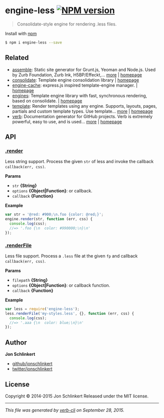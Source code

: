 # engine-less [![NPM version](https://badge.fury.io/js/engine-less.svg)](http://badge.fury.io/js/engine-less)

> Consolidate-style engine for rendering .less files.

Install with [npm](https://www.npmjs.com/)

```sh
$ npm i engine-less --save
```

## Related

* [assemble](https://www.npmjs.com/package/assemble): Static site generator for Grunt.js, Yeoman and Node.js. Used by Zurb Foundation, Zurb Ink, H5BP/Effeckt,… [more](https://www.npmjs.com/package/assemble) | [homepage](http://assemble.io)
* [consolidate](https://www.npmjs.com/package/consolidate): Template engine consolidation library | [homepage](https://github.com/visionmedia/consolidate.js)
* [engine-cache](https://www.npmjs.com/package/engine-cache): express.js inspired template-engine manager. | [homepage](https://github.com/jonschlinkert/engine-cache)
* [engines](https://www.npmjs.com/package/engines): Template engine library with fast, synchronous rendering, based on consolidate. | [homepage](https://github.com/assemble/engines)
* [template](https://www.npmjs.com/package/template): Render templates using any engine. Supports, layouts, pages, partials and custom template types. Use template… [more](https://www.npmjs.com/package/template) | [homepage](https://github.com/jonschlinkert/template)
* [verb](https://www.npmjs.com/package/verb): Documentation generator for GitHub projects. Verb is extremely powerful, easy to use, and is used… [more](https://www.npmjs.com/package/verb) | [homepage](https://github.com/verbose/verb)

## API

### [.render](index.js#L83)

Less string support. Process the given `str` of less and invoke the callback `callback(err, css)`.

**Params**

* `str` **{String}**
* `options` **{Object|Function}**: or callback.
* `callback` **{Function}**

**Example**

```js
var str = '@red: #900;\n.foo {color: @red;}';
engine.render(str, function (err, css) {
  console.log(css);
  //=> '.foo {\n  color: #990000;\n}\n'
});
```

### [.renderFile](index.js#L129)

Less file support. Process a `.less` file at the given `fp` and callback `callback(err, css)`.

**Params**

* `filepath` **{String}**
* `options` **{Object|Function}**: or callback function.
* `callback` **{Function}**

**Example**

```js
var less = require('engine-less');
less.renderFile('my-styles.less', {}, function (err, css) {
  console.log(css);
  //=> '.aaa {\n  color: blue;\n}\n'
});
```

## Author

**Jon Schlinkert**

+ [github/jonschlinkert](https://github.com/jonschlinkert)
+ [twitter/jonschlinkert](http://twitter.com/jonschlinkert)

## License

Copyright © 2014-2015 Jon Schlinkert
Released under the MIT license.

***

_This file was generated by [verb-cli](https://github.com/assemble/verb-cli) on September 28, 2015._